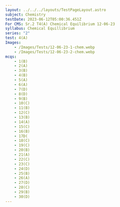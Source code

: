 ```yaml
---
layout: ../../../layouts/TestPageLayout.astro
subject: Chemistry
testDate: 2023-06-12T05:00:36.451Z
For CMS: Sr.2 T4(A) Chemical Equilibrium 12-06-23
syllabus: Chemical Equillibrium
series: "2"
test: 4(A)
Images:
    - /Images/Tests/12-06-23-1-chem.webp
    - /Images/Tests/12-06-23-2-chem.webp
mcqs:
    - 1(B)
    - 2(A)
    - 3(B)
    - 4(B)
    - 5(A)
    - 6(A)
    - 7(D)
    - 8(D)
    - 9(B)
    - 10(C)
    - 11(B)
    - 12(C)
    - 13(B)
    - 14(A)
    - 15(C)
    - 16(B)
    - 17D(
    - 18(C)
    - 19(C)
    - 20(B)
    - 21(A)
    - 22(C)
    - 23(C)
    - 24(D)
    - 25(B)
    - 26(A)
    - 27(D)
    - 28(C)
    - 29(B)
    - 30(D)
---
```


